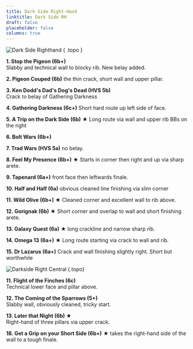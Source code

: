 ```yaml
---
title: Dark Side Right-Hand
linktitle: Dark Side RH
draft: false
placeholder: false
columns: true
---
```


<!-- Old topo is: ![Dark Side Righthand](/img/peak/buxton/hh-dark-side-rh.jpg "Dark Side Righthand") -->

![Dark Side Righthand](/img/peak/buxton/hh-darkside-right.jpg)
{ .topo }



**1. Stop the Pigeon (6b+)**  
Slabby and technical wall to blocky rib. <span class="new">New belay added.</span>

**2. Pigeon Couped (6b)** the thin crack, short wall and upper pillar.

**3. Ken Dodd's Dad's Dog's Dead (HVS 5b)**  
Crack to belay of Gathering Darkness

**4. Gathering Darkness (6c+)** Short hard route up left side of face.

**5. A Trip on the Dark Side (6b)** &starf; Long route via wall and upper rib BBs on the right

**6. Bolt Wars (6b+)**

**7. Trad Wars (HVS 5a)** no belay.

**8. Feel My Presence (6b+)** &starf; Starts in corner then right and up via sharp arete.

**9. Tapenard (6a+)** front face then leftwards finale.

**10. Half and Half (6a)** obvious cleaned line finishing via slim corner

**11. Wild Olive (6b+)** &starf; Cleaned corner and excellent wall to rib above.

**12. Gorignak (6b)** &starf; Short corner and overlap to wall and short finishing arete.

**13. Galaxy Quest (6a)** &starf; long crackline and narrow sharp rib.

**14. Omega 13 (6a+)** &starf; Long route starting via crack to wall and rib.

**15. Dr Lazarus (6a+)** Crack and wall finishing slightly right. Short but worthwhile


![Darkside Right Central](/img/peak/buxton/hh-dark-side-right-central.jpg)
{.topo}

**11. Flight of the Finches (6c)**  
Technical lower face and pillar above.

**12. The Coming of the Sparrows (5+)**  
Slabby wall, obviously cleaned, tricky start.

**13. Later that Night (6b) &starf;**  
Right-hand of three pillars via upper crack.




**18. Get a Grip on your Short Side (6b+)** &starf; takes the right-hand side of the wall to a tough finale.






